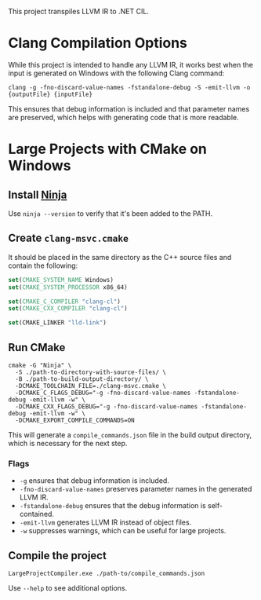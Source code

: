 This project transpiles LLVM IR to .NET CIL.

# Clang Compilation Options

While this project is intended to handle any LLVM IR, it works best when the input is generated on Windows with the following Clang command:

```
clang -g -fno-discard-value-names -fstandalone-debug -S -emit-llvm -o {outputFile} {inputFile}
```

This ensures that debug information is included and that parameter names are preserved, which helps with generating code that is more readable.

# Large Projects with CMake on Windows

## Install [Ninja](https://ninja-build.org/)

Use `ninja --version` to verify that it's been added to the PATH.

## Create `clang-msvc.cmake`

It should be placed in the same directory as the C++ source files and contain the following:

```cmake
set(CMAKE_SYSTEM_NAME Windows)
set(CMAKE_SYSTEM_PROCESSOR x86_64)

set(CMAKE_C_COMPILER "clang-cl")
set(CMAKE_CXX_COMPILER "clang-cl")

set(CMAKE_LINKER "lld-link")
```

## Run CMake

```
cmake -G "Ninja" \
  -S ./path-to-directory-with-source-files/ \
  -B ./path-to-build-output-directory/ \
  -DCMAKE_TOOLCHAIN_FILE=./clang-msvc.cmake \
  -DCMAKE_C_FLAGS_DEBUG="-g -fno-discard-value-names -fstandalone-debug -emit-llvm -w" \
  -DCMAKE_CXX_FLAGS_DEBUG="-g -fno-discard-value-names -fstandalone-debug -emit-llvm -w" \
  -DCMAKE_EXPORT_COMPILE_COMMANDS=ON
```

This will generate a `compile_commands.json` file in the build output directory, which is necessary for the next step.

### Flags

* `-g` ensures that debug information is included.
* `-fno-discard-value-names` preserves parameter names in the generated LLVM IR.
* `-fstandalone-debug` ensures that the debug information is self-contained.
* `-emit-llvm` generates LLVM IR instead of object files.
* `-w` suppresses warnings, which can be useful for large projects.

## Compile the project

```
LargeProjectCompiler.exe ./path-to/compile_commands.json
```

Use `--help` to see additional options.
